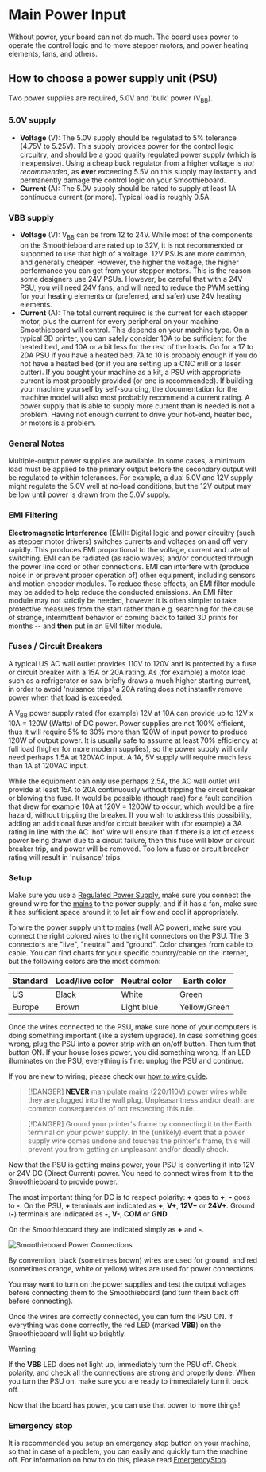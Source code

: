 
# Main Power Input

Without power, your board can not do much. The board uses power to operate the control logic and to move stepper motors, and power heating elements, fans, and others.

## How to choose a power supply unit (PSU)

Two power supplies are required, 5.0V and 'bulk' power (V<sub>BB</sub>).

### 5.0V supply

- **Voltage** (V): The 5.0V supply should be regulated to 5% tolerance (4.75V to 5.25V). This supply provides power for the control logic circuitry, and should be a good quality regulated power supply (which is inexpensive). Using a cheap buck regulator from a higher voltage is *not recommended*, as **ever** exceeding 5.5V on this supply may instantly and permanently damage the control logic on your Smoothieboard.
- **Current** (A): The 5.0V supply should be rated to supply at least 1A continuous current (or more). Typical load is roughly 0.5A.

### VBB supply

- **Voltage** (V): V<sub>BB</sub> can be from 12 to 24V. While most of the components on the Smoothieboard are rated up to 32V, it is not recommended or supported to use that high of a voltage. 12V PSUs are more common, and generally cheaper. However, the higher the voltage, the higher performance you can get from your stepper motors. This is the reason some designers use 24V PSUs. However, be careful that with a 24V PSU, you will need 24V fans, and will need to reduce the PWM setting for your heating elements or (preferred, and safer) use 24V heating elements.
- **Current** (A): The total current required is the current for each stepper motor, plus the current for every peripheral on your machine Smoothieboard will control. This depends on your machine type. On a typical 3D printer, you can safely consider 10A to be sufficient for the heated bed, and 10A or a bit less for the rest of the loads. Go for a 17 to 20A PSU if you have a heated bed. 7A to 10 is probably enough if you do not have a heated bed (or if you are setting up a CNC mill or a laser cutter). If you bought your machine as a kit, a PSU with appropriate current is most probably provided (or one is recommended). If building your machine yourself by self-sourcing, the documentation for the machine model will also most probably recommend a current rating. A power supply that is able to supply more current than is needed is not a problem. Having not enough current to drive your hot-end, heater bed, or motors is a problem.

### General Notes

Multiple-output power supplies are available. In some cases, a minimum load must be applied to the primary output before the secondary output will be regulated to within tolerances. For example, a dual 5.0V and 12V supply might regulate the 5.0V well at no-load conditions, but the 12V output may be low until power is drawn from the 5.0V supply.

### EMI Filtering

**Electromagnetic Interference** (EMI): Digital logic and power circuitry (such as stepper motor drivers) switches currents and voltages on and off very rapidly. This produces EMI proportional to the voltage, current and rate of switching. EMI can be radiated (as radio waves) and/or conducted through the power line cord or other connections. EMI can interfere with (produce noise in or prevent proper operation of) other equipment, including sensors and motion encoder modules. To reduce these effects, an EMI filter module may be added to help reduce the conducted emissions. An EMI filter module may not strictly be needed, however it is often simpler to take protective measures from the start rather than e.g. searching for the cause of strange, intermittent behavior or coming back to failed 3D prints for months -- and **then** put in an EMI filter module.

### Fuses / Circuit Breakers

A typical US AC wall outlet provides 110V to 120V and is protected by a fuse or circuit breaker with a 15A or 20A rating. As (for example) a motor load such as a refrigerator or saw briefly draws a much higher starting current, in order to avoid 'nuisance trips' a 20A rating does not instantly remove power when that load is exceeded.

A V<sub>BB</sub> power supply rated (for example) 12V at 10A can provide up to 12V x 10A = 120W (Watts) of DC power. Power supplies are not 100% efficient, thus it will require 5% to 30% more than 120W of input power to produce 120W of output power. It is usually safe to assume at least 70% efficiency at full load (higher for more modern supplies), so the power supply will only need perhaps 1.5A at 120VAC input. A 1A, 5V supply will require much less than 1A at 120VAC input.

While the equipment can only use perhaps 2.5A, the AC wall outlet will provide at least 15A to 20A continuously without tripping the circuit breaker or blowing the fuse. It would be possible (though rare) for a fault condition that drew for example 10A at 120V = 1200W to occur, which would be a fire hazard, without tripping the breaker. If you wish to address this possibility, adding an additional fuse and/or circuit breaker with (for example) a 3A rating in line with the AC 'hot' wire will ensure that if there is a lot of excess power being drawn due to a circuit failure, then this fuse will blow or circuit breaker trip, and power will be removed. Too low a fuse or circuit breaker rating will result in 'nuisance' trips.

### Setup

Make sure you use a [Regulated Power Supply](http://en.wikipedia.org/wiki/Regulated_power_supply), make sure you connect the ground wire for the [mains](http://en.wikipedia.org/wiki/Mains_electricity) to the power supply, and if it has a fan, make sure it has sufficient space around it to let air flow and cool it appropriately.

To wire the power supply unit to [mains](http://en.wikipedia.org/wiki/Mains_electricity) (wall AC power), make sure you connect the right colored wires to the right connectors on the PSU. The 3 connectors are "live", "neutral" and "ground". Color changes from cable to cable. You can find charts for your specific country/cable on the internet, but the following colors are the most common:

| Standard | Load/live color | Neutral color | Earth color   |
| -------- | --------------- | ------------- | ------------- |
| US       | Black           | White         | Green         |
| Europe   | Brown           | Light blue    | Yellow/Green  |

Once the wires connected to the PSU, make sure none of your computers is doing something important (like a system upgrade). In case something goes wrong, plug the PSU into a power strip with an on/off button. Then turn that button ON. If your house loses power, you did something wrong. If an LED illuminates on the PSU, everything is fine: unplug the PSU and continue.

If you are new to wiring, please check our [how to wire guide](/how-to-wire.md).

> [!DANGER]
> **[NEVER](http://1.media.collegehumor.cvcdn.com/60/74/db2c0a0e1cbfdbe1eecf50a0289884d3-free-key-cleaner.jpg)** manipulate mains (220/110V) power wires while they are plugged into the wall plug. Unpleasantness and/or death are common consequences of not respecting this rule.

> [!DANGER]
> Ground your printer's frame by connecting it to the Earth terminal on your power supply. In the (unlikely) event that a power supply wire comes undone and touches the printer's frame, this will prevent you from getting an unpleasant and/or deadly shock.

Now that the PSU is getting mains power, your PSU is converting it into 12V or 24V DC (Direct Current) power. You need to connect wires from it to the Smoothieboard to provide power.

The most important thing for DC is to respect polarity: **+** goes to **+**, **-** goes to **-**. On the PSU, **+** terminals are indicated as **+**, **V+**, **12V+** or **24V+**. Ground (**-**) terminals are indicated as **-**, **V-**, **COM** or **GND**.

On the Smoothieboard they are indicated simply as **+** and **-**.

![Smoothieboard Power Connections](/_media///external/https.raw.githubusercontent.com.bouni.smoothieboard.graphics.master.smoothieboard.power.png)

By convention, black (sometimes brown) wires are used for ground, and red (sometimes orange, white or yellow) wires are used for power connections.

You may want to turn on the power supplies and test the output voltages before connecting them to the Smoothieboard (and turn them back off before connecting).

Once the wires are correctly connected, you can turn the PSU ON. If everything was done correctly, the red LED (marked **VBB**) on the Smoothieboard will light up brightly.

> [!WARNING]
> If the **VBB** LED does not light up, immediately turn the PSU off. Check polarity, and check all the connections are strong and properly done. When you turn the PSU on, make sure you are ready to immediately turn it back off.

Now that the board has power, you can use that power to move things!

### Emergency stop

It is recommended you setup an emergency stop button on your machine, so that in case of a problem, you can easily and quickly turn the machine off. For information on how to do this, please read [EmergencyStop](/EmergencyStop.md).

